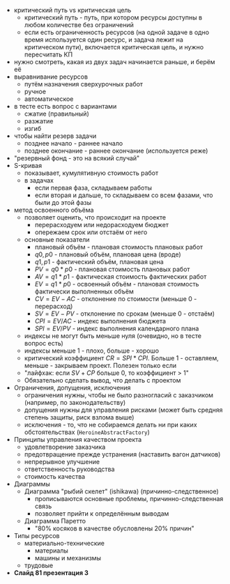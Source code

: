 - критический путь vs критическая цель
	- критический путь - путь, при котором ресурсы доступны в любом количестве без ограничений
	- если есть ограниченность ресурсов (на одной задаче в одно время используется один ресурс, и задача лежит на критическом пути), включается критическая цель, и нужно пересчитать КП
- нужно смотреть, какая из двух задач начинается раньше, и берём её
- выравнивание ресурсов
	- путём назначения сверхурочных работ
	- ручное
	- автоматическое
- в тесте есть вопрос с вариантами
	- сжатие (правильный)
	- разжатие
	- изгиб
- чтобы найти резерв задачи
	- позднее начало - раннее начало
	- позднее окончание - раннее окончание (используется реже)
- "резервный фонд - это на всякий случай"
- S-кривая
	- показывает, кумулятивную стоимость работ
	- в задачах
		- если первая фаза, складываем работы
		- если вторая и дальше, то складываем со всем фазами, что были до этой фазы
- метод освоенного объёма
	- позволяет оценить, что происходит на проекте
		- перерасходуем или недорасходуем бюджет
		- опережаем срок или отстаём от него
	- основные показатели
		- плановый объём - плановая стоимость плановых работ
		- $q0, p0$ - плановый объём, плановая цена (вроде)
		- $q1, p1$ - фактический объём, плановая цена
		- $PV = q0 * p0$ - плановая стоимость плановых работ
		- $AV = q1 * p1$ - фактическая стоимость фактических работ
		- $EV = q1 * p0$ - освоенный объём - плановая стоимость фактически выполненных объём
		- $CV = EV - AC$ - отклонение по стоимости (меньше 0 - перерасход)
		- $SV = EV - PV$ - отклонение по срокам (меньше 0 - отстаём)
		- $CPI = EV / AC$ - индекс выполнения бюджета
		- $SPI = EV / PV$ - индекс выполнения календарного плана
	- индексы не могут быть меньше нуля (очевидно, но в тесте вопрос есть)
	- индексы меньше 1 - плохо, больше - хорошо
	- критический коэффициент $CR = SPI * CPI$. Больше 1 - оставляем, меньше - закрываем проект. Полезен только если
	- "лайфхак: если $SV + CP$ больше 0, то коэффициент > 1"
	- Обязательно сделать вывод, что делать с проектом
- Ограничения, допущения, исключения
	- ограничения нужны, чтобы не было разногласий с заказчиком (например, по законодательству)
	- допущения нужны для управления рисками (может быть средняя степень защиты, риск взлома выше)
	- исключения - то, что не собираемся делать ни при каких обстоятельствах (`HeroineAbstractFactory`)
- Принципы управления качеством проекта
	- удовлетворение заказчика
	- предотвращение прежде устранения (наставить вагон датчиков)
	- непрерывное улучшение
	- ответственность руководства
	- стоимость качества
- Диаграммы
	- Диаграмма "рыбий скелет" (ishikawa) (причинно-следственное)
		- прописываются основные проблемы, причинно-следственная связь
		- позволяет прийти к определённым выводам
	- Диаграмма Паретто
		- "80% косяков в качестве обусловлены 20% причин"
- Типы ресурсов
	- материально-технические
		- материалы
		- машины и механизмы
	- трудовые
- **Слайд 81 презентация 3**
